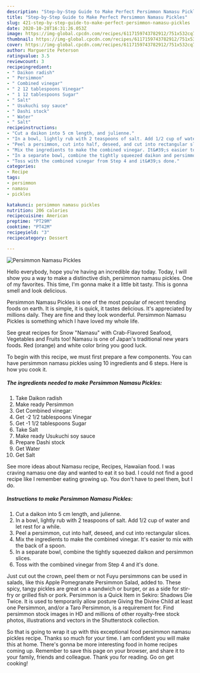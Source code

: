 ```yaml
---
description: "Step-by-Step Guide to Make Perfect Persimmon Namasu Pickles"
title: "Step-by-Step Guide to Make Perfect Persimmon Namasu Pickles"
slug: 421-step-by-step-guide-to-make-perfect-persimmon-namasu-pickles
date: 2020-10-28T16:31:26.053Z
image: https://img-global.cpcdn.com/recipes/6117159743782912/751x532cq70/persimmon-namasu-pickles-recipe-main-photo.jpg
thumbnail: https://img-global.cpcdn.com/recipes/6117159743782912/751x532cq70/persimmon-namasu-pickles-recipe-main-photo.jpg
cover: https://img-global.cpcdn.com/recipes/6117159743782912/751x532cq70/persimmon-namasu-pickles-recipe-main-photo.jpg
author: Marguerite Peterson
ratingvalue: 3.5
reviewcount: 3
recipeingredient:
- " Daikon radish"
- " Persimmon"
- " Combined vinegar"
- " 2 12 tablespoons Vinegar"
- " 1 12 tablespoons Sugar"
- " Salt"
- " Usukuchi soy sauce"
- " Dashi stock"
- " Water"
- " Salt"
recipeinstructions:
- "Cut a daikon into 5 cm length, and julienne."
- "In a bowl, lightly rub with 2 teaspoons of salt. Add 1/2 cup of water and let rest for a while."
- "Peel a persimmon, cut into half, deseed, and cut into rectangular slices."
- "Mix the ingredients to make the combined vinegar. It&#39;s easier to mix with the back of a spoon."
- "In a separate bowl, combine the tightly squeezed daikon and persimmon slices."
- "Toss with the combined vinegar from Step 4 and it&#39;s done."
categories:
- Recipe
tags:
- persimmon
- namasu
- pickles

katakunci: persimmon namasu pickles 
nutrition: 206 calories
recipecuisine: American
preptime: "PT29M"
cooktime: "PT42M"
recipeyield: "3"
recipecategory: Dessert

---
```



![Persimmon Namasu Pickles](https://img-global.cpcdn.com/recipes/6117159743782912/751x532cq70/persimmon-namasu-pickles-recipe-main-photo.jpg)

Hello everybody, hope you're having an incredible day today. Today, I will show you a way to make a distinctive dish, persimmon namasu pickles. One of my favorites. This time, I'm gonna make it a little bit tasty. This is gonna smell and look delicious.

Persimmon Namasu Pickles is one of the most popular of recent trending foods on earth. It is simple, it is quick, it tastes delicious. It's appreciated by millions daily. They are fine and they look wonderful. Persimmon Namasu Pickles is something which I have loved my whole life.

See great recipes for Snow &#34;Namasu&#34; with Crab-Flavored Seafood, Vegetables and Fruits too! Namasu is one of Japan&#39;s traditional new years foods. Red (orange) and white color bring you good luck.


To begin with this recipe, we must first prepare a few components. You can have persimmon namasu pickles using 10 ingredients and 6 steps. Here is how you cook it.

<!--inarticleads1-->

##### The ingredients needed to make Persimmon Namasu Pickles:

1. Take  Daikon radish
1. Make ready  Persimmon
1. Get  Combined vinegar:
1. Get  -2 1/2 tablespoons Vinegar
1. Get  -1 1/2 tablespoons Sugar
1. Take  Salt
1. Make ready  Usukuchi soy sauce
1. Prepare  Dashi stock
1. Get  Water
1. Get  Salt


See more ideas about Namasu recipe, Recipes, Hawaiian food. I was craving namasu one day and wanted to eat it so bad. I could not find a good recipe like I remember eating growing up. You don&#39;t have to peel them, but I do. 

<!--inarticleads2-->

##### Instructions to make Persimmon Namasu Pickles:

1. Cut a daikon into 5 cm length, and julienne.
1. In a bowl, lightly rub with 2 teaspoons of salt. Add 1/2 cup of water and let rest for a while.
1. Peel a persimmon, cut into half, deseed, and cut into rectangular slices.
1. Mix the ingredients to make the combined vinegar. It&#39;s easier to mix with the back of a spoon.
1. In a separate bowl, combine the tightly squeezed daikon and persimmon slices.
1. Toss with the combined vinegar from Step 4 and it&#39;s done.


Just cut out the crown, peel them or not Fuyu persimmons can be used in salads, like this Apple Pomegranate Persimmon Salad, added to. These spicy, tangy pickles are great on a sandwich or burger, or as a side for stir-fry or grilled fish or pork. Persimmon is a Quick Item in Sekiro: Shadows Die Twice. It is used to temporarily allow posture Giving the Divine Child at least one Persimmon, and/or a Taro Persimmon, is a requirement for. Find persimmon stock images in HD and millions of other royalty-free stock photos, illustrations and vectors in the Shutterstock collection. 

So that is going to wrap it up with this exceptional food persimmon namasu pickles recipe. Thanks so much for your time. I am confident you will make this at home. There's gonna be more interesting food in home recipes coming up. Remember to save this page on your browser, and share it to your family, friends and colleague. Thank you for reading. Go on get cooking!
